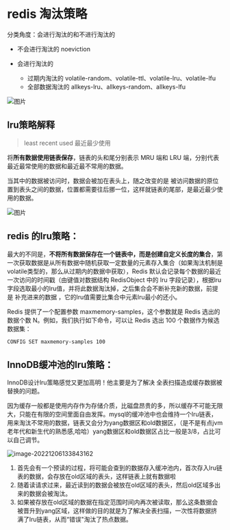 # redis 淘汰策略

分类角度：会进行淘汰的和不进行淘汰的
- 不会进行淘汰的 noeviction

- 会进行淘汰的
  - 过期内淘汰的  volatile-random、volatile-ttl、volatile-lru、volatile-lfu
  - 全部数据淘汰的 allkeys-lru、allkeys-random、allkeys-lfu

![图片](https://static001.geekbang.org/resource/image/04/f6/04bdd13b760016ec3b30f4b02e133df6.jpg)

## lru策略解释

>least recent used 最近最少使用

将**所有数据使用链表保存**，链表的头和尾分别表示 MRU 端和 LRU 端，分别代表最近最常使用的数据和最近最不常用的数据。

当其中的数据被访问时，数据会被加在表头上，随之改变的是 被访问数据的原位置到表头之间的数据，位置都需要往后挪一位，这样就链表的尾部，是最近最少使用的数据。

![图片](https://static001.geekbang.org/resource/image/02/y5/0201f85c84203300ae4085c60e955yy5.jpg)



## redis 的lru策略：

最大的不同是，**不将所有数据保存在一个链表中，而是创建自定义长度的集合**，第一次获取数据是从所有数据中随机获取一定数量的元素存入集合（如果淘汰机制是volatile类型的，那么从过期内的数据中获取），Redis 默认会记录每个数据的最近一次访问的时间戳（由键值对数据结构 RedisObject 中的 lru 字段记录），根据lru字段选取最小的lru值，并将此数据淘汰掉，之后集合会不断补充新的数据，前提是 补充进来的数据 ，它的lru值需要比集合中元素lru最小的还小。

Redis 提供了一个配置参数 maxmemory-samples，这个参数就是 Redis 选出的数据个数 N。例如，我们执行如下命令，可以让 Redis 选出 100 个数据作为候选数据集：

```sh
CONFIG SET maxmemory-samples 100
```

## InnoDB缓冲池的lru策略：

InnoDB设计lru策略感觉又更加高明！他主要是为了解决 全表扫描造成缓存数据被替换的问题。

因为缓存一般都是使用内存作为存储介质，比磁盘昂贵的多，所以缓存不可能无限大，只能在有限的空间里面自由发挥。mysql的缓冲池中也会维持一个lru链表，用来淘汰不常用的数据，链表又会分为yang数据区和old数据区，（是不是有点jvm老年代和新生代的熟悉感,哈哈）yang数据区和old数据区占比一般是3/8，占比可以自己调节。

![image-20221206133843162](https://img.ggball.top/img/image-20221206133843162.png?picGo)

1. 首先会有一个预读的过程，将可能会查到的数据存入缓冲池内，首次存入lru链表的数据，会存放在old区域的表头，这样链表上就有数据啦
2. 随着读请求过来，最近读到的数据会被放在old区域的表头，然后old区域多出来的数据会被淘汰。
3. 如果被存放在old区域的数据在指定范围时间内再次被读取，那么这条数据会被晋升到yang区域，这样做的目的就是为了解决全表扫描，一次性将数据挤满了lru链表，从而“错误"淘汰了热点数据。
